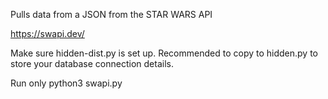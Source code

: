 Pulls data from a JSON from the STAR WARS API 

https://swapi.dev/

Make sure hidden-dist.py is set up. 
Recommended to copy to hidden.py to store your database connection details.

Run only python3 swapi.py
